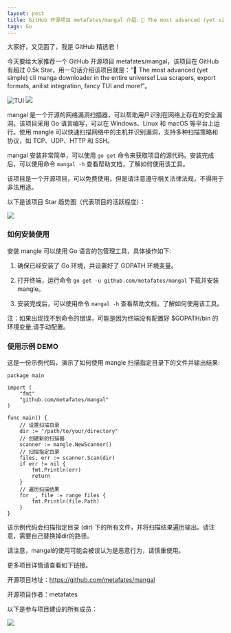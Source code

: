 ```yaml
---
layout: post
title: GitHub 开源项目 metafates/mangal 介绍，📖 The most advanced (yet simple) cli manga downloader in the entire universe! Lua scrapers, export formats, anilist integration, fancy TUI and more!
tags: Go
---
```


大家好，又见面了，我是 GitHub 精选君！

今天要给大家推荐一个 GitHub 开源项目 metafates/mangal，该项目在 GitHub 有超过 0.5k Star，用一句话介绍该项目就是：“📖 The most advanced (yet simple) cli manga downloader in the entire universe! Lua scrapers, export formats, anilist integration, fancy TUI and more!”。

![TUI](https://user-images.githubusercontent.com/62389790/198830334-fd85c74f-cf3b-4e56-9262-5d62f7f829f4.png)
![](https://raw.githubusercontent.com/metafates/mangal/master/assets/tui.gif)

mangal 是一个开源的网络漏洞扫描器，可以帮助用户识别在网络上存在的安全漏洞。该项目采用 Go 语言编写，可以在 Windows、Linux 和 macOS 等平台上运行。使用 mangle 可以快速扫描网络中的主机并识别漏洞，支持多种扫描策略和协议，如 TCP、UDP、HTTP 和 SSH。

mangal 安装非常简单，可以使用 `go get` 命令来获取项目的源代码。安装完成后，可以使用命令 `mangal -h` 查看帮助文档，了解如何使用该工具。

该项目是一个开源项目，可以免费使用，但是请注意遵守相关法律法规，不得用于非法用途。


以下是该项目 Star 趋势图（代表项目的活跃程度）：

![](https://api.star-history.com/svg?repos=metafates/mangal&type=Timeline)

### 如何安装使用

安装 mangle 可以使用 Go 语言的包管理工具，具体操作如下:

1. 确保已经安装了 Go 环境，并设置好了 GOPATH 环境变量。

2. 打开终端，运行命令 `go get -u github.com/metafates/mangal` 下载并安装 mangle。

3. 安装完成后，可以使用命令 `mangal -h` 查看帮助文档，了解如何使用该工具。

注：如果出现找不到命令的错误，可能是因为终端没有配置好 $GOPATH/bin 的环境变量,请手动配置。


### 使用示例 DEMO

这是一份示例代码，演示了如何使用 mangle 扫描指定目录下的文件并输出结果:

```
package main

import (
    "fmt"
    "github.com/metafates/mangal"
)

func main() {
    // 设置扫描目录
    dir := "/path/to/your/directory"
    // 创建新的扫描器
    scanner := mangle.NewScanner()
    // 扫描指定目录
    files, err := scanner.Scan(dir)
    if err != nil {
        fmt.Println(err)
        return
    }
    // 遍历扫描结果
    for _, file := range files {
        fmt.Println(file.Path)
    }
}
```

该示例代码会扫描指定目录 (dir) 下的所有文件，并将扫描结果遍历输出。请注意，需要自己替换掉dir的路径。

请注意，mangal的使用可能会被误认为是恶意行为，请慎重使用。


更多项目详情请查看如下链接。

开源项目地址：https://github.com/metafates/mangal 

开源项目作者：metafates

以下是参与项目建设的所有成员：

![](https://contrib.rocks/image?repo=metafates/mangal)

